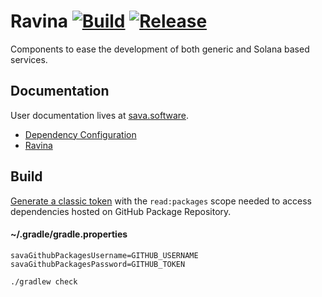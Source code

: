 # Ravina [![Build](https://github.com/sava-software/ravina/actions/workflows/gradle.yml/badge.svg)](https://github.com/sava-software/ravina/actions/workflows/gradle.yml) [![Release](https://github.com/sava-software/ravina/actions/workflows/release.yml/badge.svg)](https://github.com/sava-software/ravina/actions/workflows/release.yml)

Components to ease the development of both generic and Solana based services.

## Documentation

User documentation lives at [sava.software](https://sava.software/).

* [Dependency Configuration](https://sava.software/quickstart)
* [Ravina](https://sava.software/libraries/ravina)

## Build

[Generate a classic token](https://github.com/settings/tokens) with the `read:packages` scope needed to access
dependencies hosted on GitHub Package Repository.

#### ~/.gradle/gradle.properties

```properties
savaGithubPackagesUsername=GITHUB_USERNAME
savaGithubPackagesPassword=GITHUB_TOKEN
```

```shell
./gradlew check
```
